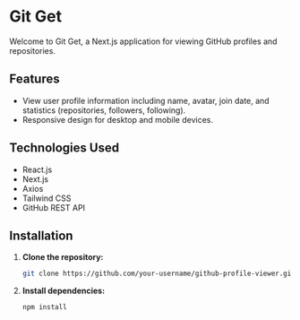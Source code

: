 # Git Get

Welcome to Git Get, a Next.js application for viewing GitHub profiles and repositories.

## Features

- View user profile information including name, avatar, join date, and statistics (repositories, followers, following).
- Responsive design for desktop and mobile devices.

## Technologies Used

- React.js
- Next.js
- Axios
- Tailwind CSS
- GitHub REST API

## Installation

1. **Clone the repository:**

   ```bash
   git clone https://github.com/your-username/github-profile-viewer.git
    ```
   
2. **Install dependencies:**
    ```
    npm install
    ```
    
